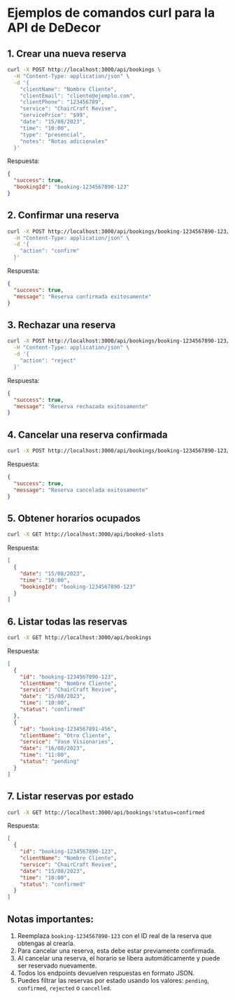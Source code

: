 # Ejemplos de comandos curl para la API de DeDecor

## 1. Crear una nueva reserva

```bash
curl -X POST http://localhost:3000/api/bookings \
  -H "Content-Type: application/json" \
  -d '{
    "clientName": "Nombre Cliente",
    "clientEmail": "cliente@ejemplo.com",
    "clientPhone": "123456789",
    "service": "ChairCraft Revive",
    "servicePrice": "$99",
    "date": "15/08/2023",
    "time": "10:00",
    "type": "presencial",
    "notes": "Notas adicionales"
  }'
```

Respuesta:
```json
{
  "success": true,
  "bookingId": "booking-1234567890-123"
}
```

## 2. Confirmar una reserva

```bash
curl -X POST http://localhost:3000/api/bookings/booking-1234567890-123/status \
  -H "Content-Type: application/json" \
  -d '{
    "action": "confirm"
  }'
```

Respuesta:
```json
{
  "success": true,
  "message": "Reserva confirmada exitosamente"
}
```

## 3. Rechazar una reserva

```bash
curl -X POST http://localhost:3000/api/bookings/booking-1234567890-123/status \
  -H "Content-Type: application/json" \
  -d '{
    "action": "reject"
  }'
```

Respuesta:
```json
{
  "success": true,
  "message": "Reserva rechazada exitosamente"
}
```

## 4. Cancelar una reserva confirmada

```bash
curl -X POST http://localhost:3000/api/bookings/booking-1234567890-123/cancel
```

Respuesta:
```json
{
  "success": true,
  "message": "Reserva cancelada exitosamente"
}
```

## 5. Obtener horarios ocupados

```bash
curl -X GET http://localhost:3000/api/booked-slots
```

Respuesta:
```json
[
  {
    "date": "15/08/2023",
    "time": "10:00",
    "bookingId": "booking-1234567890-123"
  }
]
```

## 6. Listar todas las reservas

```bash
curl -X GET http://localhost:3000/api/bookings
```

Respuesta:
```json
[
  {
    "id": "booking-1234567890-123",
    "clientName": "Nombre Cliente",
    "service": "ChairCraft Revive",
    "date": "15/08/2023",
    "time": "10:00",
    "status": "confirmed"
  },
  {
    "id": "booking-1234567891-456",
    "clientName": "Otro Cliente",
    "service": "Vase Visionaries",
    "date": "16/08/2023",
    "time": "11:00",
    "status": "pending"
  }
]
```

## 7. Listar reservas por estado

```bash
curl -X GET http://localhost:3000/api/bookings?status=confirmed
```

Respuesta:
```json
[
  {
    "id": "booking-1234567890-123",
    "clientName": "Nombre Cliente",
    "service": "ChairCraft Revive",
    "date": "15/08/2023",
    "time": "10:00",
    "status": "confirmed"
  }
]
```

## Notas importantes:

1. Reemplaza `booking-1234567890-123` con el ID real de la reserva que obtengas al crearla.
2. Para cancelar una reserva, esta debe estar previamente confirmada.
3. Al cancelar una reserva, el horario se libera automáticamente y puede ser reservado nuevamente.
4. Todos los endpoints devuelven respuestas en formato JSON.
5. Puedes filtrar las reservas por estado usando los valores: `pending`, `confirmed`, `rejected` o `cancelled`. 